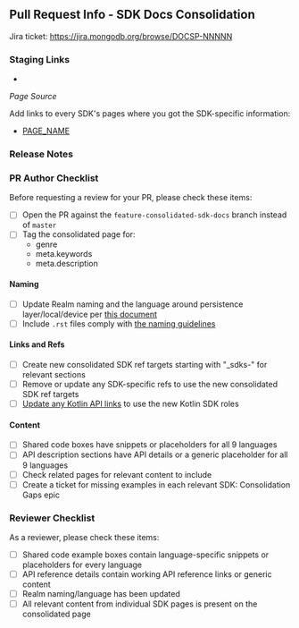 ## Pull Request Info - SDK Docs Consolidation

Jira ticket: https://jira.mongodb.org/browse/DOCSP-NNNNN

### Staging Links
<!-- start insert-links -->
-
<!-- end insert-links -->

*Page Source*

Add links to every SDK's pages where you got the SDK-specific information:

- [PAGE_NAME](https://www.mongodb.com/docs/atlas/device-sdks/LIVE-DOCS-LINK)

### Release Notes

<!--
- **Define Data Access Permissions**
  - Data Access Role Examples: Update CRUD Permissions example screenshots and
    copyable JSON
-->

### PR Author Checklist

Before requesting a review for your PR, please check these items:

- [ ] Open the PR against the `feature-consolidated-sdk-docs` branch instead of `master`
- [ ] Tag the consolidated page for:
  - genre
  - meta.keywords
  - meta.description

#### Naming
- [ ] Update Realm naming and the language around persistence layer/local/device per [this document](https://docs.google.com/document/d/126OczVxBWAwZ4P5ZsSM29WI3REvONEr1ald-mAwPtyQ/edit?usp=sharing)
- [ ] Include `.rst` files comply with [the naming guidelines](https://docs.google.com/document/d/1h8cr66zoEVeXytVfvDxlCSsUS5IZwvUQvfSCEXNMpek/edit#heading=h.ulh8b5f2hu9)

#### Links and Refs
- [ ] Create new consolidated SDK ref targets starting with "_sdks-" for relevant sections
- [ ] Remove or update any SDK-specific refs to use the new consolidated SDK ref targets
- [ ] [Update any Kotlin API links](https://jira.mongodb.org/browse/DOCSP-32519) to use the new Kotlin SDK roles

#### Content
- [ ] Shared code boxes have snippets or placeholders for all 9 languages
- [ ] API description sections have API details or a generic placeholder for all 9 languages
- [ ] Check related pages for relevant content to include
- [ ] Create a ticket for missing examples in each relevant SDK: Consolidation Gaps epic

### Reviewer Checklist

As a reviewer, please check these items:

- [ ] Shared code example boxes contain language-specific snippets or placeholders for every language
- [ ] API reference details contain working API reference links or generic content
- [ ] Realm naming/language has been updated
- [ ] All relevant content from individual SDK pages is present on the consolidated page
